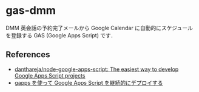 # gas-dmm

DMM 英会話の予約完了メールから Google Calendar に自動的にスケジュールを登録する GAS (Google Apps Script) です．

## References

- [danthareja/node-google-apps-script: The easiest way to develop Google Apps Script projects](https://github.com/danthareja/node-google-apps-script)
- [gapps を使って Google Apps Script を継続的にデプロイする](http://kakakakakku.hatenablog.com/entry/2017/02/26/034115)
